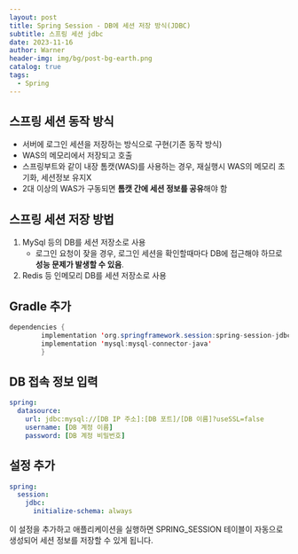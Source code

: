 ```yaml
---
layout: post
title: Spring Session - DB에 세션 저장 방식(JDBC)
subtitle: 스프링 세션 jdbc
date: 2023-11-16
author: Warner
header-img: img/bg/post-bg-earth.png
catalog: true
tags:
  - Spring
---
```

## 스프링 세션 동작 방식 
- 서버에 로그인 세션을 저장하는 방식으로 구현(기존 동작 방식)
- WAS의 메모리에서 저장되고 호출
- 스프링부트와 같이 내장 톰캣(WAS)를 사용하는 경우, 재실행시 WAS의 메모리 초기화, 세션정보 유지X
- 2대 이상의 WAS가 구동되면 **톰캣 간에 세션 정보를 공유**해야 함

## 스프링 세션 저장 방법
1. MySql 등의 DB를 세션 저장소로 사용
   - 로그인 요청이 잦을 경우, 로그인 세션을 확인할때마다 DB에 접근해야 하므로 **성능 문제가 발생할 수 있음**. 
2. Redis 등 인메모리 DB를 세션 저장소로 사용

## Gradle 추가 
~~~java
dependencies {
        implementation 'org.springframework.session:spring-session-jdbc'
        implementation 'mysql:mysql-connector-java'
        }
~~~


## DB 접속 정보 입력
~~~yaml
spring:
  datasource:
    url: jdbc:mysql://[DB IP 주소]:[DB 포트]/[DB 이름]?useSSL=false
    username: [DB 계정 이름]
    password: [DB 계정 비밀번호]
~~~

## 설정 추가 
~~~ yaml
spring:
  session:
    jdbc:
      initialize-schema: always
~~~

이 설정을 추가하고 애플리케이션을 실행하면 SPRING_SESSION 테이블이 자동으로 생성되어 세션 정보를 저장할 수 있게 됩니다.